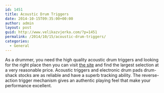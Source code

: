 ```yaml
---
id: 1451
title: Acoustic Drum Triggers
date: 2014-10-15T09:35:00+00:00
author: admin
layout: post
guid: http://www.velikazvjerka.com/?p=1451
permalink: /2014/10/15/acoustic-drum-triggers/
categories:
  - General
---
```

As a drummer, you need the high quality acoustic drum triggers and looking for the right place then you can visit [the site](http://www.guitarcenter.com/Trigger-Packages-Electronic-Drums.gc) and find the largest selection at a very reasonable price. Acoustic triggers and electronic drum pads drum-shack stocks are as reliable and have a superb tracking ability. The reverse-action trigger mechanism gives an authentic playing feel that make your performance excellent.